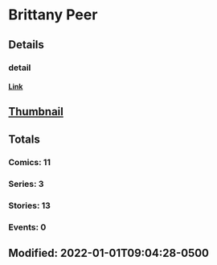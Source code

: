 # Brittany  Peer 
## Details
### detail
#### [Link](http://marvel.com/comics/creators/14268/brittany_peer?utm_campaign=apiRef&utm_source=225578a89fc76f3d20fbffda5d17a88d)
## [Thumbnail](http://i.annihil.us/u/prod/marvel/i/mg/b/40/image_not_available.jpg)
## Totals
### Comics: 11
### Series: 3
### Stories: 13
### Events: 0
## Modified: 2022-01-01T09:04:28-0500